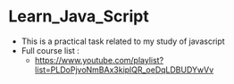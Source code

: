 # Learn_Java_Script 
* This is a practical task related to my study of javascript  
* Full course list :
  * https://www.youtube.com/playlist?list=PLDoPjvoNmBAx3kiplQR_oeDqLDBUDYwVv
